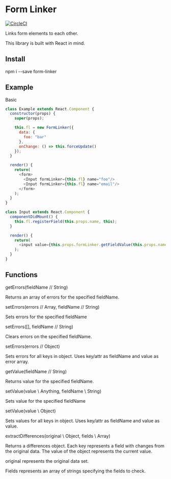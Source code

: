 # Form Linker

[![CircleCI](https://circleci.com/gh/AlchemyAlcove/FormLinker/tree/master.svg?style=svg&circle-token=fbf647c85c63e5cc1da67c51a0db06990dbd7868)](https://circleci.com/gh/AlchemyAlcove/FormLinker/tree/master)

Links form elements to each other.

This library is built with React in mind.

## Install

npm i --save form-linker

## Example

Basic

```js
class Example extends React.Component {
  constructor(props) {
    super(props);

    this.fl = new FormLinker({
      data: {
        foo: "bar"
      },
      onChange: () => this.forceUpdate()
    });
  }

  render() {
    return(
      <form>
        <Input formLinker={this.fl} name="foo"/>
        <Input formLinker={this.fl} name="email"/>
      </form>
    );
  }
}

class Input extends React.Component {
  componentDidMount() {
    this.fl.registerField(this.props.name, this);
  }

  render() {
    return(
      <input value={this.props.formLinker.getFieldValue(this.props.name)}/>
    );
  }
}
```

## Functions

getErrors(fieldName // String)

Returns an array of errors for the specified fieldName.


setErrors(errors // Array, fieldName // String)

Sets errors for the specified fieldName

setErrors([], fieldName // String)

Clears errors on the specified fieldName.

setErrors(errors // Object)

Sets errors for all keys in object. Uses key/attr as fieldName and value as error array.


getValue(fieldName // String)

Returns value for the specified fieldName.


setValue(value \\ Anything, fieldName \\ String)

Sets value for the specified fieldName

setValue(value \\ Object)

Sets values for all keys in object. Uses key/attr as fieldName and value as value.


extractDifferences(original \\ Object, fields \\ Array)

Returns a differences object. Each key represents a field with changes from the original data. The value of the object represents the current value.

original represents the original data set.

Fields represents an array of strings specifying the fields to check.